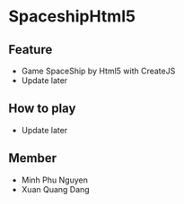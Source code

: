 # SpaceshipHtml5
## Feature
* Game SpaceShip by Html5 with CreateJS
* Update later
## How to play
* Update later
## Member
* Minh Phu Nguyen
* Xuan Quang Dang
